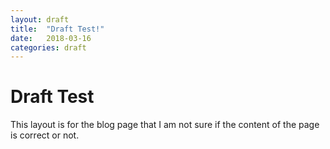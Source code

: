 ```yaml
---
layout: draft
title:  "Draft Test!"
date:   2018-03-16
categories: draft
---
```

# Draft Test
This layout is for the blog page that I am not sure if the content of the page is correct or not.
